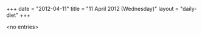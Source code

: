 +++
date = "2012-04-11"
title = "11 April 2012 (Wednesday)"
layout = "daily-diet"
+++


\<no entries\>

